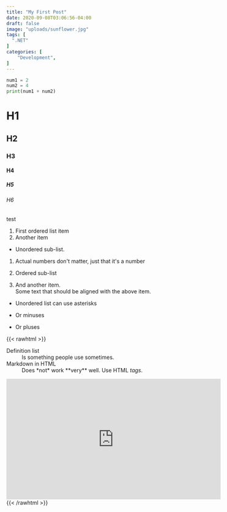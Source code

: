 ```yaml
---
title: "My First Post"
date: 2020-09-08T03:06:56-04:00
draft: false
image: "uploads/sunflower.jpg"
tags: [
  ".NET"
]
categories: [
    "Development",
]
---
```



```python
num1 = 2
num2 = 4
print(num1 + num2)
```
# H1
## H2
### H3
#### H4
##### H5
###### H6

test

1. First ordered list item
2. Another item
  * Unordered sub-list. 

1. Actual numbers don't matter, just that it's a number
  1. Ordered sub-list

4. And another item.  
    Some text that should be aligned with the above item.

* Unordered list can use asterisks
- Or minuses
+ Or pluses

{{< rawhtml >}}
<dl>
  <dt>Definition list</dt>
  <dd>Is something people use sometimes.</dd>

  <dt>Markdown in HTML</dt>
  <dd>Does *not* work **very** well. Use HTML <em>tags</em>.</dd>
</dl>

<iframe width="560" height="315" src="https://www.youtube.com/embed/bw14phHI1CA" frameborder="0" allow="accelerometer; autoplay; encrypted-media; gyroscope; picture-in-picture" allowfullscreen></iframe>
{{< /rawhtml >}}